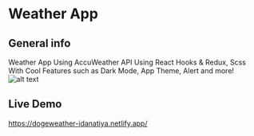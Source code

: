 ﻿# Weather App

## General info
Weather App Using AccuWeather API Using React Hooks & Redux, Scss With Cool Features such as Dark Mode, App Theme, Alert and more!
 ![alt text](https://api.pikwy.com/web/6063ca5995840022fe710aa3.jpg)
 
 
## Live Demo
https://dogeweather-idanatiya.netlify.app/
